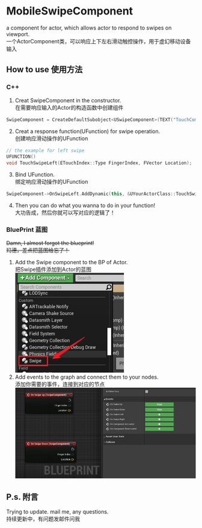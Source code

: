 # MobileSwipeComponent

a component for actor, which allows actor to respond to swipes on viewport.<br/>一个ActorComponent类，可以响应上下左右滑动触控操作，用于虚幻移动设备输入

## How to use 使用方法
### C++
1. Creat SwipeComponent in the constructor.</br>在需要响应输入的Actor的构造函数中创建组件
```C++
SwipeComponent = CreateDefaultSubobject<USwipeComponent>(TEXT("TouchComp"));
```
2. Creat a response function(UFunction) for swipe operation.</br>创建响应滑动操作的UFunction
```C++
// the example for left swipe
UFUNCTION()
void TouchSwipeLeft(ETouchIndex::Type FingerIndex, FVector Location);
```
3. Bind UFunction.</br>绑定响应滑动操作的UFunction
```C++
SwipeComponent->OnSwipeLeft.AddDynamic(this, &UYourActorClass::TouchSwipeLeft);
```
4. Then you can do what you wanna to do in your function!</br>大功告成，然后你就可以写对应的逻辑了！
### BluePrint 蓝图
~~Damn, I almost forgot the blueprint!~~</br>~~玛德，差点把蓝图给忘了！~~
1. Add the Swipe component to the BP of Actor.</br>把Swipe插件添加到Actor的蓝图
![image](Image/Snipaste_2023-11-05_20-49-08.png)
2. Add events to the graph and connect them to your nodes.</br>添加你需要的事件，连接到对应的节点
![image](Image/Snipaste_2023-11-05_20-36-40.png)
## P.s. 附言
Trying to update. mail me, any questions.</br>持续更新中，有问题发邮件问我
